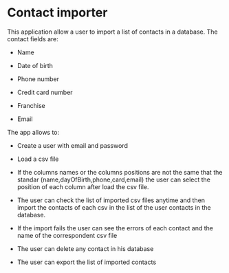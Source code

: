 # Contact importer

This application allow a user to import a list of contacts in a database. The contact fields are:

* Name

* Date of birth

* Phone number

* Credit card number

* Franchise

* Email

The app allows to:

* Create a user with email and password

* Load a csv file

* If the columns names or the columns positions are not the same that the standar (name,dayOfBirth,phone,card,email) the user can select the position of each column after load the csv file.

* The user can check the list of imported csv files anytime and then import the contacts of each csv in the list of the user contacts in the database.

* If the import fails the user can see the errors of each contact and the name of the correspondent csv file

* The user can delete any contact in his database

* The user can export the list of imported contacts
